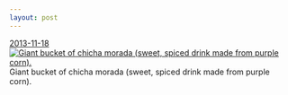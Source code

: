 ```yaml
---
layout: post
---
```


<p>
  <time><a href="/207">2013-11-18</a></time>
  <a href="/207"><img src="{{ site.assets_url }}/207-640.jpg" srcset="{{ site.assets_url }}/207-1280.jpg 1280w, {{ site.assets_url }}/207-960.jpg 960w, {{ site.assets_url }}/207-640.jpg 640w, {{ site.assets_url }}/207-320.jpg 320w" sizes="(min-width: 700px) 50vw, calc(100vw - 2rem)" alt="Giant bucket of chicha morada (sweet, spiced drink made from purple corn)." /></a>
  <span>Giant bucket of chicha morada (sweet, spiced drink made from purple corn).</span>
</p>
